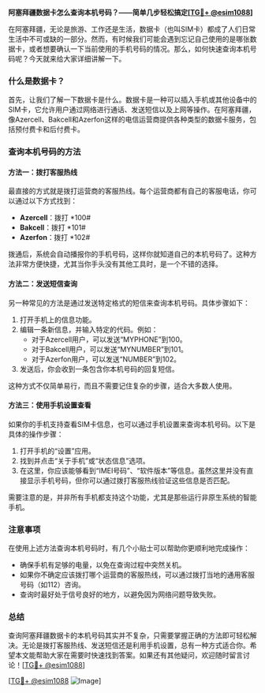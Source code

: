 **阿塞拜疆数据卡怎么查询本机号码？——简单几步轻松搞定[[TG💪+ @esim1088](https://t.me/s/esim1088)]**

在阿塞拜疆，无论是旅游、工作还是生活，数据卡（也叫SIM卡）都成了人们日常生活中不可或缺的一部分。然而，有时候我们可能会遇到忘记自己使用的是哪张数据卡，或者想要确认一下当前使用的手机号码的情况。那么，如何快速查询本机号码呢？今天就来给大家详细讲解一下。

### 什么是数据卡？

首先，让我们了解一下数据卡是什么。数据卡是一种可以插入手机或其他设备中的SIM卡，它允许用户通过网络进行通话、发送短信以及上网等操作。在阿塞拜疆，像Azercell、Bakcell和Azerfon这样的电信运营商提供各种类型的数据卡服务，包括预付费卡和后付费卡。

### 查询本机号码的方法

#### 方法一：拨打客服热线
最直接的方式就是拨打运营商的客服热线。每个运营商都有自己的客服电话，你可以通过以下方式找到：

- **Azercell**：拨打 *100#
- **Bakcell**：拨打 *101#
- **Azerfon**：拨打 *102#

拨通后，系统会自动播报你的手机号码，这样你就知道自己的本机号码了。这种方法非常方便快捷，尤其当你手头没有其他工具时，是一个不错的选择。

#### 方法二：发送短信查询
另一种常见的方法是通过发送特定格式的短信来查询本机号码。具体步骤如下：

1. 打开手机上的信息功能。
2. 编辑一条新信息，并输入特定的代码。例如：
   - 对于Azercell用户，可以发送“MYPHONE”到100。
   - 对于Bakcell用户，可以发送“MYNUMBER”到101。
   - 对于Azerfon用户，可以发送“NUMBER”到102。
3. 发送后，你会收到一条包含你本机号码的回复短信。

这种方式不仅简单易行，而且不需要记住复杂的步骤，适合大多数人使用。

#### 方法三：使用手机设置查看
如果你的手机支持查看SIM卡信息，也可以通过手机设置来查询本机号码。以下是具体的操作步骤：

1. 打开手机的“设置”应用。
2. 找到并点击“关于手机”或“状态信息”选项。
3. 在这里，你应该能够看到“IMEI号码”、“软件版本”等信息。虽然这里并没有直接显示手机号码，但你可以通过拨打客服热线验证这些信息是否匹配。

需要注意的是，并非所有手机都支持这个功能，尤其是那些运行非原生系统的智能手机。

### 注意事项

在使用上述方法查询本机号码时，有几个小贴士可以帮助你更顺利地完成操作：

- 确保手机有足够的电量，以免在查询过程中突然关机。
- 如果你不确定应该拨打哪个运营商的客服热线，可以通过拨打当地的通用客服号码（如112）咨询。
- 查询时最好处于信号良好的地方，以避免因为网络问题导致失败。

### 总结

查询阿塞拜疆数据卡的本机号码其实并不复杂，只需要掌握正确的方法即可轻松解决。无论是拨打客服热线、发送短信还是利用手机设置，总有一种方式适合你。希望本文能帮助大家在需要时快速找到答案。如果还有其他疑问，欢迎随时留言讨论！[[TG💪+ @esim1088](https://t.me/s/esim1088)]

[[TG💪+ @esim1088](https://t.me/s/esim1088) ![Image](https://i.postimg.cc/4NQfJmqS/Snipaste-2025-05-13-00-14-12.png)]